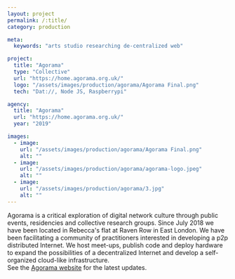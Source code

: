 ```yaml
---
layout: project
permalink: /:title/
category: production

meta:
  keywords: "arts studio researching de-centralized web"

project:
  title: "Agorama"
  type: "Collective"
  url: "https://home.agorama.org.uk/"
  logo: "/assets/images/production/agorama/Agorama Final.png"
  tech: "Dat://, Node JS, Raspberrypi"

agency:
  title: "Agorama"
  url: "https://home.agorama.org.uk/"
  year: "2019"

images:
  - image:
    url: "/assets/images/production/agorama/Agorama Final.png"
    alt: ""
  - image:
    url: "/assets/images/production/agorama/agorama-logo.jpeg"
    alt: ""
  - image:
    url: "/assets/images/production/agorama/3.jpg"
    alt: ""
---
```

<p>Agorama is a critical exploration of digital network culture through public events, residencies and collective research groups. Since July 2018 we have been located in Rebecca's flat at Raven Row in East London. We have been facilitating a community of practitioners interested in developing a p2p distributed Internet. We host meet-ups, publish code and deploy hardware to expand the possibilities of a decentralized Internet and develop a self-organized cloud-like infrastructure. <br> See the <a href="https://home.agorama.org.uk/">Agorama website</a> for the latest updates.</p>
